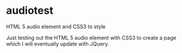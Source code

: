 audiotest
=========

HTML 5 audio element and CSS3 to style

Just testing out the HTML 5 audio element with CSS3 to create a page which I will eventually update with JQuery.
